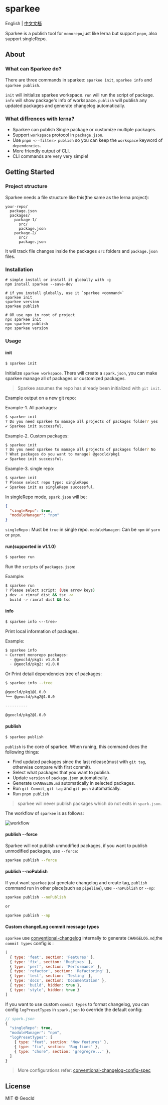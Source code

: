 # sparkee	
English | [中文文档](http://geocld.github.io/2022/07/04/sparkee/)

Sparkee is a publish tool for `monorepo`,just like lerna but support `pnpm`, also support singleRepo.

## About

### What can Sparkee do?
There are three commands in sparkee: `sparkee init`, `sparkee info` and `sparkee publish`.

`init` will initialize sparkee workspace.
`run` will run the script of package.
`info` will show package's info of workspace.
`publish` will publish any updated packages and generate changelog automatically.

### What diffrences with lerna?
* Sparkee can publish Single package or customize multiple packages.
* Support `workspace` protocol in `package.json`.
* Use `pnpm <--filter> publish` so you can keep the `workspace` keyword of `dependencies`.
* More friendly output of CLI.
* CLI commands are very very simple!

## Getting Started

### Project structure

Sparkee needs a file structure like this(the same as the lerna project):

```
your-repo/
  package.json
  packages/
    package-1/
      src/
      package.json
    package-2/
      src/
      package.json
```

It will track file changes inside the packages `src` folders and `package.json` files.

### Installation

```
# simple install or install it globally with -g
npm install sparkee --save-dev

# if you install globally, use it `sparkee <command>`
sparkee init
sparkee version
sparkee publish

# OR use npx in root of project
npx sparkee init
npx sparkee publish
npx sparkee version
```

### Usage

#### init

```sh
$ sparkee init
```

Initialize `sparkee workspace`. There will create a `spark.json`, you can make sparkee manage all of packages or customized packages.

> Sparkee assumes the repo has already been initialized with `git init`.

Example output on a new git repo:

Example-1. All packages:

```sh
$ sparkee init
? Do you need sparkee to manage all projects of packages folder? yes
✔ Sparkee init successful.
```

Example-2. Custom packages:

```sh
$ sparkee init
? Do you need sparkee to manage all projects of packages folder? No
? What packages do you want to manage? @geocld/pkg1
✔ Sparkee init successful.
``` 

Example-3. single repo:

```sh
$ sparkee init
? Please select repo type: singleRepo
✔ Sparkee init as singleRepo successful.
```
In singleRepo mode, `spark.json` will be:

```json
{
  "singleRepo": true,
  "moduleManager": "npm"
}
```

`singleRepo` : Must be `true` in single repo.
`moduleManager`: Can be `npm` or `yarn` or `pnpm`.

#### run(supported in v1.1.0)

```sh
$ sparkee run
```

Run the `scripts` of `packages.json`:

Example:

```bash
$ sparkee run
? Please select script: (Use arrow keys)
❯ dev -> rimraf dist && tsc -w
  build -> rimraf dist && tsc
```

#### info

```sh
$ sparkee info <--tree>
```

Print local information of packages.

Example:

```bash
$ sparkee info
> Current monorepo packages:
  · @geocld/pkg1: v1.0.0
  · @geocld/pkg2: v1.0.0
```

Or Print detail dependencies tree of packages:

```bash
$ sparkee info --tree

@geocld/pkg1@1.0.0
╰── @geocld/pkg2@1.0.0

----------

@geocld/pkg2@1.0.0
``` 

#### publish

```bash
$ sparkee publish
```

`publish` is the core of sparkee. When runing, this command does the following things:

- Find updated packages since the last release(must with `git tag`, otherwise compare with first commit).
- Select what packages that you want to publish.
- Update `version` of `package.json` automatically.
- Generate `CHANGELOG.md` automatically in selected packages.
- Run `git Commit`, `git tag` and `git push` automatically.
- Run `pnpm publish`

> sparkee will never publish packages which do not exits in `spark.json`.

The workflow of `sparkee` is as follows:

![workflow](http://geocld.github.io/img/sparkee/workflow.png)

#### publish --force
Sparkee will not publish unmodified packages, if you want to publish unmodified packages, use `--force`:

```bash
sparkee publish --force
```

#### publish --noPublish
If yout want `sparkee` just genetate changelog and create tag, `publish` command run in other place(such as `pipeline`), use `--noPublish` or `--np`:

```bash
sparkee publish --noPublish

or

sparkee publish --np
```

#### Custom changelLog commit message types

`sparkee` use [conventional-changelog](https://github.com/conventional-changelog/conventional-changelog) internally to generate `CHANGELOG.md`,the `commit types` config is :

```js
[
  { type: 'feat', section: 'Features' },
  { type: 'fix', section: 'Bugfixes' },
  { type: 'perf', section: 'Performance' },
  { type: 'refactor', section: 'Refactoring' },
  { type: 'test', section: 'Testing' },
  { type: 'docs', section: 'Documentation' },
  { type: 'build', hidden: true },
  { type: 'style', hidden: true }
]
```

If you want to use custom `commit types` to format changelog, you can config `logPresetTypes` in `spark.json` to override the default config:

```js
// spark.json
{
  "singleRepo": true,
  "moduleManager": "npm",
  "logPresetTypes": [
    { type: "feat", section: "New features" },
    { type: "fix", section: 'Bug fixes' },
    { type: "chore", section: 'gregregre...' },
  ]
}
```
> More configurations refer: [conventional-changelog-config-spec](https://github.com/conventional-changelog/conventional-changelog-config-spec/blob/master/versions/2.2.0/README.md)

## License

MIT © Geocld

